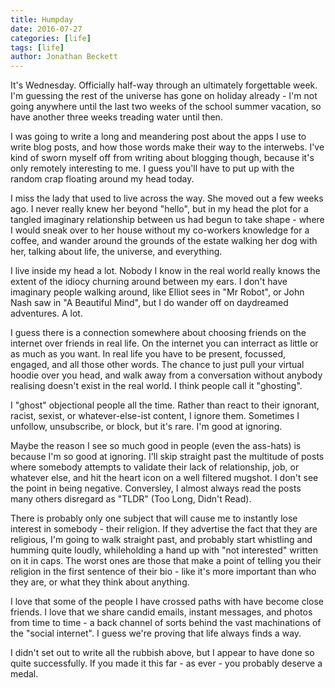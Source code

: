 ```yaml
---
title: Humpday
date: 2016-07-27
categories: [life]
tags: [life]
author: Jonathan Beckett
---
```


It's Wednesday. Officially half-way through an ultimately forgettable week. I'm guessing the rest of the universe has gone on holiday already - I'm not going anywhere until the last two weeks of the school summer vacation, so have another three weeks treading water until then.

I was going to write a long and meandering post about the apps I use to write blog posts, and how those words make their way to the interwebs. I've kind of sworn myself off from writing about blogging though, because it's only remotely interesting to me. I guess you'll have to put up with the random crap floating around my head today.

I miss the lady that used to live across the way. She moved out a few weeks ago. I never really knew her beyond "hello", but in my head the plot for a tangled imaginary relationship between us had begun to take shape - where I would sneak over to her house without my co-workers knowledge for a coffee, and wander around the grounds of the estate walking her dog with her, talking about life, the universe, and everything.

I live inside my head a lot. Nobody I know in the real world really knows the extent of the idiocy churning around between my ears. I don't have imaginary people walking around, like Elliot sees in "Mr Robot", or John Nash saw in "A Beautiful Mind", but I do wander off on daydreamed adventures. A lot.

I guess there is a connection somewhere about choosing friends on the internet over friends in real life. On the internet you can interract as little or as much as you want. In real life you have to be present, focussed, engaged, and all those other words. The chance to just pull your virtual hoodie over you head, and walk away from a conversation without anybody realising doesn't exist in the real world. I think people call it "ghosting".

I "ghost" objectional people all the time. Rather than react to their ignorant, racist, sexist, or whatever-else-ist content, I ignore them. Sometimes I unfollow, unsubscribe, or block, but it's rare. I'm good at ignoring.

Maybe the reason I see so much good in people (even the ass-hats) is because I'm so good at ignoring. I'll skip straight past the multitude of posts where somebody attempts to validate their lack of relationship, job, or whatever else, and hit the heart icon on a well filtered mugshot. I don't see the point in being negative. Conversley, I almost always read the posts many others disregard as "TLDR" (Too Long, Didn't Read).

There is probably only one subject that will cause me to instantly lose interest in somebody - their religion. If they advertise the fact that they are religious, I'm going to walk straight past, and probably start whistling and humming quite loudly, whileholding a hand up with "not interested" written on it in caps. The worst ones are those that make a point of telling you their religion in the first sentence of their bio - like it's more important than who they are, or what they think about anything.

I love that some of the people I have crossed paths with have become close friends. I love that we share candid emails, instant messages, and photos from time to time - a back channel of sorts behind the vast machinations of the "social internet". I guess we're proving that life always finds a way.

I didn't set out to write all the rubbish above, but I appear to have done so quite successfully. If you made it this far - as ever - you probably deserve a medal.